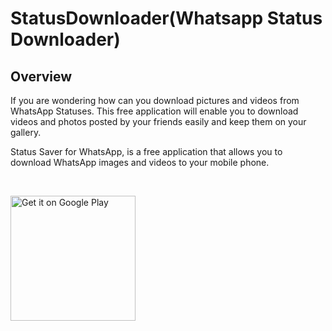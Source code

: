 # StatusDownloader(Whatsapp Status Downloader)

Overview
---
If you are wondering how can you download pictures and videos from WhatsApp Statuses. This free application will enable you to download videos and photos posted by your friends easily and keep them on your gallery.

Status Saver for WhatsApp, is a free application that allows you to download WhatsApp images and videos to your mobile phone.

</br>

<a href="https://play.google.com/store/apps/details?id=com.bluewine.statusdownloader"><img alt="Get it on Google Play" src="https://play.google.com/intl/en_us/badges/images/generic/en_badge_web_generic.png" width="200px"/></a>
